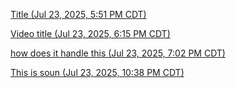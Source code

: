 [Title (Jul 23, 2025, 5:51 PM CDT)](./title.md)

[Video title (Jul 23, 2025, 6:15 PM CDT)](./video-title.md)

[how does it handle this (Jul 23, 2025, 7:02 PM CDT)](./how-does-it-handle-this.md)

[This is soun (Jul 23, 2025, 10:38 PM CDT)](./this-is-soun.md)


